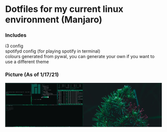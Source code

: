 # Dotfiles for my current linux environment (Manjaro)

### Includes
i3 config  
spotifyd config (for playing spotify in terminal)  
colours generated from pywal, you can generate your own if you want to use a different theme

### Picture (As of 1/17/21)
![picture of my current desktop environment](desktop.png) 
